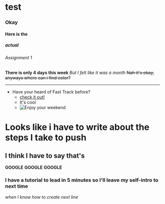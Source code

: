 # test
### Okay 
#### Here is the 
##### actual 
###### Assignment 1

**There is only 4 days this week**
_But I felt like it was a month_
~~Nah it's okay, anyways where can i find color?~~

___

+ Have your heard of Fast Track before?
  - [check it out!](http://fasttrackworkshop.weebly.com/)
  - It's cool
  - ![Enjoy your weekend](http://doglers.com/wp-content/uploads/2014/12/Golden-Retriever-Dog-Photo.jpg)
  
  
# Looks like i have to write about the steps I take to push
## I think I have to say that's 
**GOOGLE**
**GOOGLE**
**GOOGLE**

### I have a tutorial to lead in 5 minutes so I'll leave my self-intro to next time
_when I know how to create next line_
